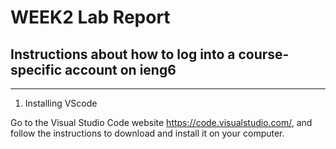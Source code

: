 # WEEK2 Lab Report

## Instructions about how to log into a course-specific account on ieng6 
***

1. Installing VScode 

Go to the Visual Studio Code website https://code.visualstudio.com/, and follow the instructions to download and install it on your computer. 

    

